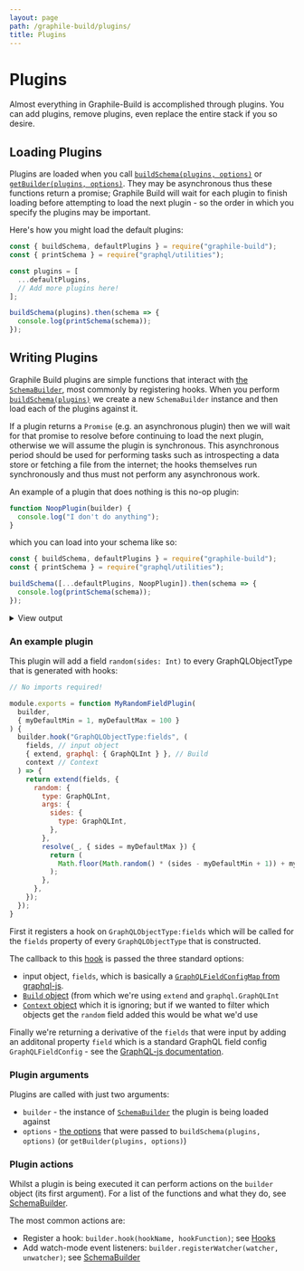 ```yaml
---
layout: page
path: /graphile-build/plugins/
title: Plugins
---
```


# Plugins

<p class="intro">
Almost everything in Graphile-Build is accomplished through plugins. You can
add plugins, remove plugins, even replace the entire stack if you so desire.
</p>

## Loading Plugins

Plugins are loaded when you call [`buildSchema(plugins,
options)`](/graphile-build/graphile-build/#buildschemaplugins-options) or
[`getBuilder(plugins,
options)`](/graphile-build/graphile-build/#getbuilderplugins-options).  They
may be asynchronous thus these functions return a promise; Graphile Build will
wait for each plugin to finish loading before attempting to load the next
plugin - so the order in which you specify the plugins may be important.

Here's how you might load the default plugins:

```js
const { buildSchema, defaultPlugins } = require("graphile-build");
const { printSchema } = require("graphql/utilities");

const plugins = [
  ...defaultPlugins,
  // Add more plugins here!
];

buildSchema(plugins).then(schema => {
  console.log(printSchema(schema));
});
```

## Writing Plugins

Graphile Build plugins are simple functions that interact with [the
`SchemaBuilder`](/graphile-build/schema-builder/), most commonly by registering
hooks. When you perform
[`buildSchema(plugins)`](/graphile-build/graphile-build/) we create a new
`SchemaBuilder` instance and then load each of the plugins against it.

If a plugin returns a `Promise` (e.g. an asynchronous plugin) then we will wait
for that promise to resolve before continuing to load the next plugin,
otherwise we will assume the plugin is synchronous. This asynchronous period
should be used for performing tasks such as introspecting a data store or
fetching a file from the internet; the hooks themselves run synchronously and
thus must not perform any asynchronous work.

An example of a plugin that does nothing is this no-op plugin:

```js
function NoopPlugin(builder) {
  console.log("I don't do anything");
}
```

which you can load into your schema like so:

```js
const { buildSchema, defaultPlugins } = require("graphile-build");
const { printSchema } = require("graphql/utilities");

buildSchema([...defaultPlugins, NoopPlugin]).then(schema => {
  console.log(printSchema(schema));
});
```

<details>
<summary>View output</summary>

```
I don't do anything
# An object with a globally unique `ID`.
interface Node {
  # A globally unique identifier. Can be used in various places throughout the system to identify this single value.
  id: ID!
}

# The root query type which gives access points into the data universe.
type Query implements Node {
  # Exposes the root query type nested one level down. This is helpful for Relay 1
  # which can only query top level fields if they are in a particular form.
  query: Query!

  # The root query type must be a `Node` to work well with Relay 1 mutations. This just resolves to `query`.
  id: ID!

  # Fetches an object given its globally unique `ID`.
  node(
    # The globally unique `ID`.
    id: ID!
  ): Node
}
```

</details>


### An example plugin

This plugin will add a field `random(sides: Int)` to every GraphQLObjectType that is generated with hooks:

```js
// No imports required!

module.exports = function MyRandomFieldPlugin(
  builder,
  { myDefaultMin = 1, myDefaultMax = 100 }
) {
  builder.hook("GraphQLObjectType:fields", (
    fields, // input object
    { extend, graphql: { GraphQLInt } }, // Build
    context // Context
  ) => {
    return extend(fields, {
      random: {
        type: GraphQLInt,
        args: {
          sides: {
            type: GraphQLInt,
          },
        },
        resolve(_, { sides = myDefaultMax }) {
          return (
            Math.floor(Math.random() * (sides - myDefaultMin + 1)) + myDefaultMin
          );
        },
      },
    });
  });
}
```

First it registers a hook on `GraphQLObjectType:fields` which will be called
for the `fields` property of every `GraphQLObjectType` that is constructed.

The callback to this [hook](/graphile-build/hooks/) is passed the three standard options:

- input object, `fields`, which is basically a [`GraphQLFieldConfigMap` from graphql-js](http://graphql.org/graphql-js/type/#graphqlobjecttype).
- [`Build` object](/graphile-build/build-object/) (from which we're using `extend` and `graphql.GraphQLInt`
- [`Context` object](/graphile-build/context-object/) which it is ignoring; but if we wanted to filter which objects get the `random` field added this would be what we'd use

Finally we're returning a derivative of the `fields` that were input by adding
an additonal property `field` which is a standard GraphQL field config
`GraphQLFieldConfig` - see the [GraphQL-js
documentation](http://graphql.org/graphql-js/type/#graphqlobjecttype).


### Plugin arguments

Plugins are called with just two arguments:

- `builder` - the instance of [`SchemaBuilder`](/graphile-build/graphile-build/) the plugin is being loaded against
- `options` - [the options](/graphile-build/plugin-options/) that were passed to `buildSchema(plugins, options)` (or `getBuilder(plugins, options)`)

### Plugin actions

Whilst a plugin is being executed it can perform actions on the `builder`
object (its first argument). For a list of the functions and what they do, see
[SchemaBuilder](/graphile-build/schema-builder/).

The most common actions are:

- Register a hook: `builder.hook(hookName, hookFunction)`; see [Hooks](/graphile-build/hooks/)
- Add watch-mode event listeners: `builder.registerWatcher(watcher, unwatcher)`; see [SchemaBuilder](/graphile-build/schema-builder/)
